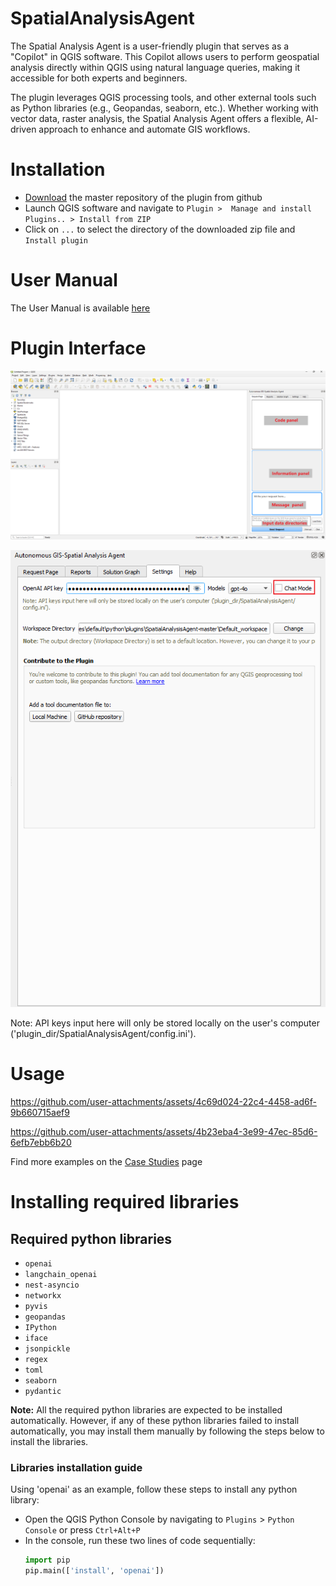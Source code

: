 # SpatialAnalysisAgent  
The Spatial Analysis Agent is a user-friendly plugin that serves as a "Copilot" in QGIS software. This Copilot allows users to perform geospatial analysis directly within QGIS using natural language queries, making it accessible for both experts and beginners.

The plugin leverages QGIS processing tools, and other external tools such as Python libraries (e.g., Geopandas, seaborn, etc.). Whether working with vector data, raster analysis, the Spatial Analysis Agent offers a flexible, AI-driven approach to enhance and automate GIS workflows.
 

# Installation
- [Download](https://github.com/Teakinboyewa/SpatialAnalysisAgent/archive/refs/heads/master.zip) the master repository of the plugin from github
- Launch QGIS software and navigate to ```Plugin >  Manage and install Plugins.. > Install from ZIP```
- Click on ```...``` to select the directory of the downloaded zip file and ```Install plugin```

# User Manual
The User Manual is available [here](https://github.com/Teakinboyewa/SpatialAnalysisAgent/blob/master/User_Manual.md)

# Plugin Interface

![Plugin Interface.png](Doc%2FPlugin%20Interface.png)

![Settings.png](Doc%2FSettings.png)

Note: API keys input here will only be stored locally on the user's computer ('plugin_dir/SpatialAnalysisAgent/config.ini').  

# Usage

https://github.com/user-attachments/assets/4c69d024-22c4-4458-ad6f-9b660715aef9


https://github.com/user-attachments/assets/4b23eba4-3e99-47ec-85d6-6efb7ebb6b20



Find more examples on the [Case Studies](https://github.com/Teakinboyewa/SpatialAnalysisAgent/blob/master/Case_Studies.md) page


# Installing required libraries
## Required python libraries
- ```openai```
- ```langchain_openai```
- ```nest-asyncio```
- ```networkx```
- ```pyvis```
- ```geopandas```
- ```IPython```
- ```iface ```
- ```jsonpickle ```
- ```regex```
- ```toml```
- ```seaborn```
- ```pydantic```

**Note:** All the required python libraries are expected to be installed automatically. However, if any of these python libraries failed to install automatically, you may install them manually by following the steps below to install the libraries.

### Libraries installation guide
Using 'openai' as an example, follow these steps to install any python library:
- Open the QGIS Python Console by navigating to ```Plugins``` > ```Python Console``` or press ```Ctrl+Alt+P```
- In the console, run these two lines of code sequentially:
  ```python
  import pip
  pip.main(['install', 'openai'])
